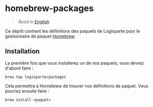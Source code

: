 # homebrew-packages

> *Read in [English](/README.md)*

Ce dépôt contient les définitions des paquets de Logisparte pour le gestionnaire de paquet [Homebrew](https://brew.sh).

## Installation

La première fois que vous installerez un de nos paquets, vous devrez d'abord faire :

```shell
brew tap logisparte/packages
```

Cela permettra à Homebrew de trouver nos définitions de paquet. Vous pourrez ensuite faire :

```shell
brew install <paquet>
```
